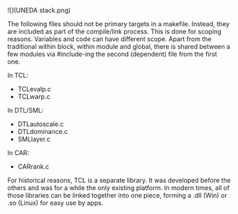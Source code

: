 ![](UNEDA stack.png)

The following files should not be primary targets in a makefile. Instead, they are included as part of the compile/link process. This is done for scoping reasons. Variables and code can have different scope. Apart from the traditional within block, within module and global, there is shared between a few modules via #include-ing the second (dependent) file from the first one.

In TCL:
+ TCLevalp.c
+ TCLwarp.c

In DTL/SML:
+ DTLautoscale.c
+ DTLdominance.c
+ SMLlayer.c

In CAR:
+ CARrank.c

For historical reasons, TCL is a separate library. It was developed before the others and was for a while the only existing platform. In modern times, all of those libraries can be linked together into one piece, forming a .dll (Win) or .so (Linux) for easy use by apps.
